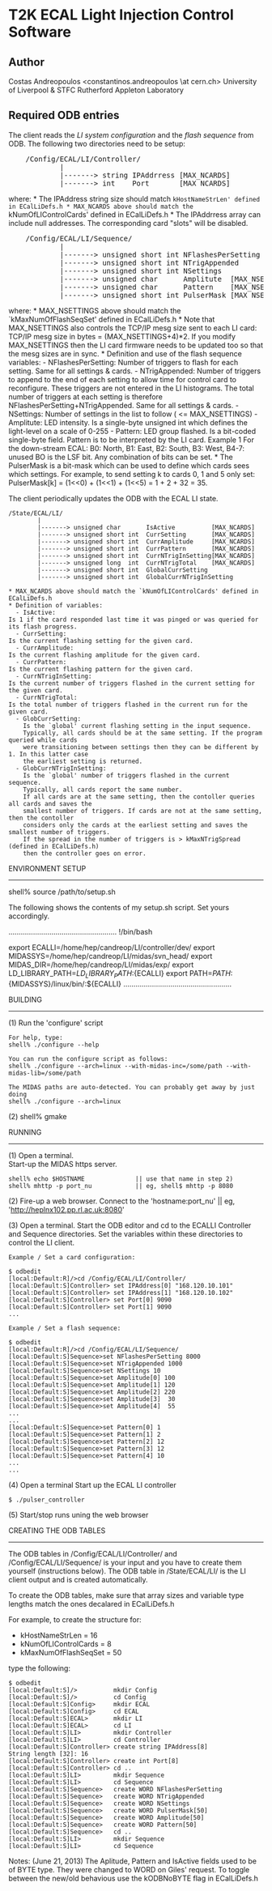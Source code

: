 
# T2K ECAL Light Injection Control Software


## Author 

Costas Andreopoulos <constantinos.andreopoulos \at cern.ch>
University of Liverpool & STFC Rutherford Appleton Laboratory

## Required ODB entries

The client reads the *LI system configuration* and the *flash sequence* from ODB.
The following two directories need to be setup:

<pre>
    /Config/ECAL/LI/Controller/
			|
			|-------> string IPAddrress [MAX_NCARDS]
			|-------> int    Port       [MAX_NCARDS]
</pre>

where:
    * The IPAddress string size should match `kHostNameStrLen' defined in ECalLiDefs.h
    * MAX_NCARDS above should match the `kNumOfLIControlCards' defined in ECalLiDefs.h
    * The IPAddrress array can include null addresses. The corresponding card "slots"
      will be disabled.


<pre>
    /Config/ECAL/LI/Sequence/
			|
			|-------> unsigned short int NFlashesPerSetting
			|-------> unsigned short int NTrigAppended 
			|-------> unsigned short int NSettings 
			|-------> unsigned char      Amplitute  [MAX_NSETTINGS]
			|-------> unsigned char      Pattern    [MAX_NSETTINGS]
			|-------> unsigned short int PulserMask [MAX_NSETTINGS]
</pre>

where:
    * MAX_NSETTINGS above should match the `kMaxNumOfFlashSeqSet' defined in ECalLiDefs.h
    * Note that MAX_NSETTINGS also controls the TCP/IP mesg size sent to each LI card:
      TCP/IP mesg size in bytes = (MAX_NSETTINGS+4)*2.
      If you modify MAX_NSETTINGS then the LI card firmware needs to be updated too so that
      the mesg sizes are in sync.
    * Definition and use of the flash sequence variables:
        - NFlashesPerSetting:
           Number of triggers to flash for each setting. Same for all settings & cards.
        - NTrigAppended:
           Number of triggers to append to the end of each setting to allow time for control card to reconfigure. 
           These triggers are not entered in the LI histograms.
           The total number of triggers at each setting is therefore NFlashesPerSetting+NTrigAppended.
           Same for all settings & cards.
        - NSettings:
           Number of settings in the list to follow ( <= MAX_NSETTINGS)
        - Amplitute:
           LED intensity.
           Is a single-byte unsigned int which defines the light-level on a scale of 0-255
       - Pattern:
           LED group flashed.
           Is a bit-coded single-byte field.
           Pattern is to be interpreted by the LI card.
           Example 1
             For the down-stream ECAL:
                B0: North, B1: East, B2: South, B3: West, B4-7: unused
                BO is the LSF bit. Any combination of bits can be set.
    * The PulserMask is a bit-mask which can be used to define which cards sees which settings.
      For example, to send setting k to cards 0, 1 and 5 only set:
      PulserMask[k] = (1<<0) + (1<<1) +  (1<<5) = 1 + 2 + 32 = 35.


The client periodically updates the ODB with the ECAL LI state.

    /State/ECAL/LI/
			|
			|-------> unsigned char       IsActive          [MAX_NCARDS]
			|-------> unsigned short int  CurrSetting       [MAX_NCARDS]
			|-------> unsigned short int  CurrAmplitude     [MAX_NCARDS]
			|-------> unsigned short int  CurrPattern       [MAX_NCARDS]
			|-------> unsigned short int  CurrNTrigInSetting[MAX_NCARDS]
			|-------> unsigned long  int  CurrNTrigTotal    [MAX_NCARDS]
			|-------> unsigned short int  GlobalCurrSetting       
			|-------> unsigned short int  GlobalCurrNTrigInSetting

    * MAX_NCARDS above should match the `kNumOfLIControlCards' defined in ECalLiDefs.h
    * Definition of variables:
      - IsActive: 
	Is 1 if the card responded last time it was pinged or was queried for its flash progress.
      - CurrSetting:
	Is the current flashing setting for the given card.
      - CurrAmplitude:
	Is the current flashing amplitude for the given card.
      - CurrPattern:
	Is the current flashing pattern for the given card.
      - CurrNTrigInSetting:
	Is the current number of triggers flashed in the current setting for the given card.
      - CurrNTrigTotal:
	Is the total number of triggers flashed in the current run for the given card.
      - GlobCurrSetting: 
        Is the `global' current flashing setting in the input sequence.
        Typically, all cards should be at the same setting. If the program queried while cards
        were transitioning between settings then they can be different by 1. In this latter case
        the earliest setting is returned. 
      - GlobCurrNTrigInSetting: 
        Is the `global' number of triggers flashed in the current sequence.
        Typically, all cards report the same number.
        If all cards are at the same setting, then the contoller queries all cards and saves the
        smallest number of triggers. If cards are not at the same setting, then the contoller 
        considers only the cards at the earliest setting and saves the smallest number of triggers.
        If the spread in the number of triggers is > kMaxNTrigSpread  (defined in ECalLiDefs.h)
        then the controller goes on error.


ENVIRONMENT SETUP
__________________________________________________________________________________________________

shell% source /path/to/setup.sh

The following shows the contents of my setup.sh script.
Set yours accordingly.

.....................................................
!/bin/bash


export ECALLI=/home/hep/candreop/LI/controller/dev/
export MIDASSYS=/home/hep/candreop/LI/midas/svn_head/
export MIDAS_DIR=/home/hep/candreop/LI/midas/exp/
export LD_LIBRARY_PATH=${LD_LIBRARY_PATH}:${ECALLI}
export PATH=${PATH}:${MIDASSYS}/linux/bin/:${ECALLI}
.....................................................


BUILDING
__________________________________________________________________________________________________

(1) Run the 'configure' script

    For help, type:   
    shell% ./configure --help

    You can run the configure script as follows:
    shell% ./configure --arch=linux --with-midas-inc=/some/path --with-midas-lib=/some/path

    The MIDAS paths are auto-detected. You can probably get away by just doing
    shell% ./configure --arch=linux 

(2) shell% gmake


RUNNING 
__________________________________________________________________________________________________

(1) Open a terminal.  
    Start-up the MIDAS https server.

    shell% echo $HOSTNAME              || use that name in step 2)
    shell% mhttp -p port_nu            || eg, shell$ mhttp -p 8080
  
(2) Fire-up a web browser.
    Connect to the 'hostname:port_nu'  || eg, 'http://heplnx102.pp.rl.ac.uk:8080'

(3) Open a terminal.
    Start the ODB editor and cd to the ECALLI Controller and Sequence directories.
    Set the variables within these directories to control the LI client.

    Example / Set a card configuration:

    $ odbedit
    [local:Default:R]/>cd /Config/ECAL/LI/Controller/
    [local:Default:S]Controller> set IPAddress[0] "168.120.10.101"
    [local:Default:S]Controller> set IPAddress[1] "168.120.10.102"
    [local:Default:S]Controller> set Port[0] 9090
    [local:Default:S]Controller> set Port[1] 9090
    ...

    Example / Set a flash sequence:

    $ odbedit
    [local:Default:R]/>cd /Config/ECAL/LI/Sequence/
    [local:Default:S]Sequence>set NFlashesPerSetting 8000
    [local:Default:S]Sequence>set NTrigAppended 1000
    [local:Default:S]Sequence>set NSettings 10  
    [local:Default:S]Sequence>set Amplitude[0] 100
    [local:Default:S]Sequence>set Amplitude[1] 120
    [local:Default:S]Sequence>set Amplitude[2] 220
    [local:Default:S]Sequence>set Amplitude[3]  30 
    [local:Default:S]Sequence>set Amplitude[4]  55
    ...
    ...
    [local:Default:S]Sequence>set Pattern[0] 1
    [local:Default:S]Sequence>set Pattern[1] 2
    [local:Default:S]Sequence>set Pattern[2] 12
    [local:Default:S]Sequence>set Pattern[3] 12
    [local:Default:S]Sequence>set Pattern[4] 10
    ...
    ...


(4) Open a terminal
    Start up the ECAL LI controller

    $ ./pulser_controller


(5) Start/stop runs uning the web browser



CREATING THE ODB TABLES
__________________________________________________________________________________________________

The ODB tables in /Config/ECAL/LI/Controller/ and /Config/ECAL/LI/Sequence/
is your input and you have to create them yourself (instructions below).
The ODB table in /State/ECAL/LI/ is the LI client output and is created automatically.

To create the ODB tables, make sure that array sizes and variable type lengths
match the ones decalared in ECalLiDefs.h

For example, to create the structure for:

 - kHostNameStrLen      = 16
 - kNumOfLIControlCards = 8
 - kMaxNumOfFlashSeqSet = 50

type the following:

    $ odbedit
    [local:Default:S]/>          mkdir Config
    [local:Default:S]/>          cd Config
    [local:Default:S]Config>     mkdir ECAL
    [local:Default:S]Config>     cd ECAL
    [local:Default:S]ECAL>       mkdir LI
    [local:Default:S]ECAL>       cd LI
    [local:Default:S]LI>         mkdir Controller
    [local:Default:S]LI>         cd Controller
    [local:Default:S]Controller> create string IPAddress[8]
    String length [32]: 16
    [local:Default:S]Controller> create int Port[8]    
    [local:Default:S]Controller> cd ..
    [local:Default:S]LI>         mkdir Sequence
    [local:Default:S]LI>         cd Sequence
    [local:Default:S]Sequence>   create WORD NFlashesPerSetting
    [local:Default:S]Sequence>   create WORD NTrigAppended            
    [local:Default:S]Sequence>   create WORD NSettings     
    [local:Default:S]Sequence>   create WORD PulserMask[50]
    [local:Default:S]Sequence>   create WORD Amplitude[50]  
    [local:Default:S]Sequence>   create WORD Pattern[50]  
    [local:Default:S]Sequence>   cd ..
    [local:Default:S]LI>         mkdir Sequence
    [local:Default:S]LI>         cd Sequence


Notes: 
(June 21, 2013)
The Aplitude, Pattern and IsActive fields used to be of BYTE type. 
They were changed to WORD on Giles' request.
To toggle between the new/old behavious use the kODBNoBYTE flag in ECalLiDefs.h
